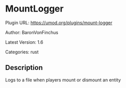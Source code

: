 # MountLogger

Plugin URL: https://umod.org/plugins/mount-logger

Author: BaronVonFinchus

Latest Version: 1.6

Categories: rust

## Description

Logs to a file when players mount or dismount an entity
